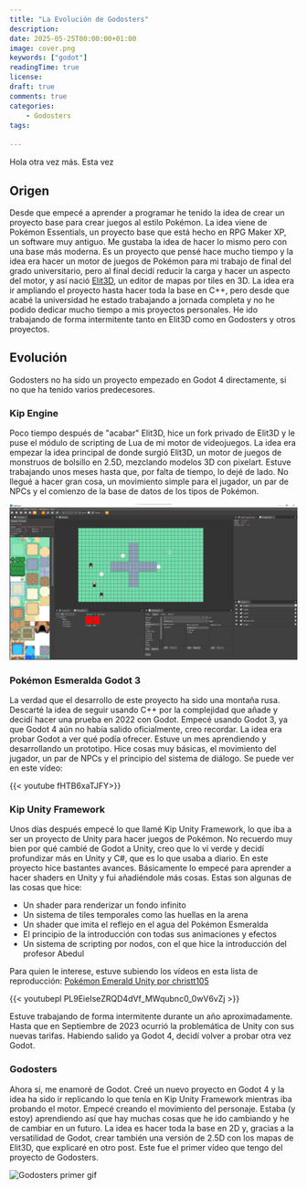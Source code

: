 ```yaml
---
title: "La Evolución de Godosters"
description: 
date: 2025-05-25T00:00:00+01:00
image: cover.png
keywords: ["godot"]
readingTime: true
license: 
draft: true
comments: true
categories:
    - Godosters
tags:
    
---
```


Hola otra vez más. Esta vez 

## Origen

Desde que empecé a aprender a programar he tenido la idea de crear un proyecto base para crear juegos al estilo Pokémon. La idea viene de Pokémon Essentials, un proyecto base que está hecho en RPG Maker XP, un software muy antiguo. Me gustaba la idea de hacer lo mismo pero con una base más moderna. Es un proyecto que pensé hace mucho tiempo y la idea era hacer un motor de juegos de Pokémon para mi trabajo de final del grado universitario, pero al final decidí reducir la carga y hacer un aspecto del motor, y así nació [Elit3D](https://christt105.itch.io/elit3d), un editor de mapas por tiles en 3D. La idea era ir ampliando el proyecto hasta hacer toda la base en C++, pero desde que acabé la universidad he estado trabajando a jornada completa y no he podido dedicar mucho tiempo a mis proyectos personales. He ido trabajando de forma intermitente tanto en Elit3D como en Godosters y otros proyectos.

## Evolución

Godosters no ha sido un proyecto empezado en Godot 4 directamente, si no que ha tenido varios predecesores.

### Kip Engine

Poco tiempo después de "acabar" Elit3D, hice un fork privado de Elit3D y le puse el módulo de scripting de Lua de mi motor de videojuegos. La idea era empezar la idea principal de donde surgió Elit3D, un motor de juegos de monstruos de bolsillo en 2.5D, mezclando modelos 3D con pixelart. Estuve trabajando unos meses hasta que, por falta de tiempo, lo dejé de lado. No llegué a hacer gran cosa, un movimiento simple para el jugador, un par de NPCs y el comienzo de la base de datos de los tipos de Pokémon. 

![Preview of Kip Engine](KipEngine.png)

### Pokémon Esmeralda Godot 3

La verdad que el desarrollo de este proyecto ha sido una montaña rusa. Descarté la idea de seguir usando C++ por la complejidad que añade y decidí hacer una prueba en 2022 con Godot. Empecé usando Godot 3, ya que Godot 4 aún no había salido oficialmente, creo recordar. La idea era probar Godot a ver qué podía ofrecer. Estuve un mes aprendiendo y desarrollando un prototipo. Hice cosas muy básicas, el movimiento del jugador, un par de NPCs y el principio del sistema de diálogo. Se puede ver en este vídeo:

{{< youtube fHTB6xaTJFY>}}

### Kip Unity Framework

Unos días después empecé lo que llamé Kip Unity Framework, lo que iba a ser un proyecto de Unity para hacer juegos de Pokémon. No recuerdo muy bien por qué cambié de Godot a Unity, creo que lo vi verde y decidí profundizar más en Unity y C#, que es lo que usaba a diario. En este proyecto hice bastantes avances. Básicamente lo empecé para aprender a hacer shaders en Unity y fui añadiéndole más cosas. Estas son algunas de las cosas que hice:

* Un shader para renderizar un fondo infinito
* Un sistema de tiles temporales como las huellas en la arena
* Un shader que imita el reflejo en el agua del Pokémon Esmeralda
* El principio de la introducción con todas sus animaciones y efectos
* Un sistema de scripting por nodos, con el que hice la introducción del profesor Abedul

Para quien le interese, estuve subiendo los vídeos en esta lista de reproducción: [Pokémon Emerald Unity por christt105](https://youtube.com/playlist?list=PL9EieIseZRQD4dVf_MWqubnc0_0wV6vZj&si=mtHnbZRdVdDaFLJU)

{{< youtubepl PL9EieIseZRQD4dVf_MWqubnc0_0wV6vZj >}}

Estuve trabajando de forma intermitente durante un año aproximadamente. Hasta que en Septiembre de 2023 ocurrió la problemática de Unity con sus nuevas tarifas. Habiendo salido ya Godot 4, decidí volver a probar otra vez Godot.

### Godosters

Ahora sí, me enamoré de Godot. Creé un nuevo proyecto en Godot 4 y la idea ha sido ir replicando lo que tenía en Kip Unity Framework mientras iba probando el motor. Empecé creando el movimiento del personaje. Estaba (y estoy) aprendiendo así que hay muchas cosas que he ido cambiando y he de cambiar en un futuro. La idea es hacer toda la base en 2D y, gracias a la versatilidad de Godot, crear también una versión de 2.5D con los mapas de Elit3D, que explicaré en otro post. Este fue el primer vídeo que tengo del proyecto de Godosters.

![Godosters primer gif](godosters-first-gif.gif)
